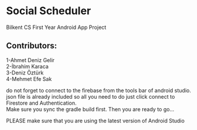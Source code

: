 # Social Scheduler
Bilkent CS First Year Android App Project

## Contributors:
1-Ahmet Deniz Gelir  
2-İbrahim Karaca  
3-Deniz Öztürk  
4-Mehmet Efe Sak   
    
do not forget to connect to the firebase from the tools bar of android studio.  
json file is already included so all you need to do just click connect to Firestore and Authentication.  
Make sure you sync the gradle build first. Then you are ready to go...  

PLEASE make sure that you are using the latest version of Android Studio
